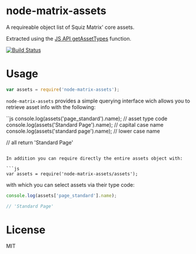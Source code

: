 # node-matrix-assets

A requireable object list of Squiz Matrix' core assets.

Extracted using the [JS API getAssetTypes] function.

[![Build Status](https://travis-ci.org/joshgillies/node-matrix-assets.svg)](https://travis-ci.org/joshgillies/node-matrix-assets)

# Usage

```js
var assets = require('node-matrix-assets');
```

`node-matrix-assets` provides a simple querying interface wich allows you to retrieve
asset info with the following:

``js
console.log(assets('page_standard').name); // asset type code
console.log(assets('Standard Page').name); // capital case name
console.log(assets('standard page').name); // lower case name

// all return 'Standard Page'
```

In addition you can require directly the entire assets object with:

```js
var assets = require('node-matrix-assets/assets');
```

with which you can select assets via their type code:

```js
console.log(assets['page_standard'].name);

// 'Standard Page'
```

# License

MIT

[JS API getAssetTypes]: http://manuals.matrix.squizsuite.net/web-services/chapters/javascript-api#getAssetTypes
